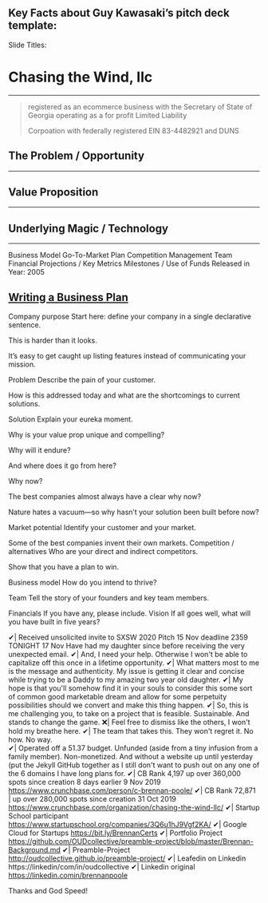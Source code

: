 ## Key Facts about Guy Kawasaki’s pitch deck template:

Slide Titles:
# Chasing the Wind, llc
---
> registered as an ecommerce business with the Secretary of State of Georgia operating as a for profit Limited Liability 
>
> Corpoation with federally registered EIN 83-4482921 and DUNS   
 ##  The Problem / Opportunity
---


## Value Proposition  
---

## Underlying Magic / Technology
---
Business Model
Go-To-Market Plan
Competition
Management Team
Financial Projections / Key Metrics
Milestones / Use of Funds
Released in Year: 2005

## [Writing a Business Plan](https://www.sequoiacap.com/article/writing-a-business-plan/ " Written by the Sequoia")

Company purpose Start here: define your company in a single declarative sentence. 

This is harder than it looks. 

It’s easy to get caught up listing features instead of communicating your mission. 

Problem Describe the pain of your customer. 

How is this addressed today and what are the shortcomings to current solutions. 

Solution Explain your eureka moment. 

Why is your value prop unique and compelling? 

Why will it endure? 

And where does it go from here? 

Why now? 

The best companies almost always have a clear why now? 

Nature hates a vacuum—so why hasn’t your solution been built before now? 

Market potential Identify your customer and your market. 


Some of the best companies invent their own markets.
Competition / alternatives Who are your direct and indirect competitors. 

Show that you have a plan to win. 

Business model How do you intend to thrive? 

Team Tell the story of your founders and key team members. 

Financials If you have any, please include. Vision If all goes well, what will you have built in five years?


✔| Received unsolicited invite to SXSW 2020 Pitch 15 Nov deadline 2359 TONIGHT 17 Nov
Have had my daughter since before receiving the very unexpected email. 
✔| And, I need your help. Otherwise I won't be able to capitalize off this once in a lifetime opportunity. 
✔| What matters most to me is the message and authenticity. My issue is getting it clear and concise while trying to be a Daddy to my amazing two year old daughter. 
✔| My hope is that you'll somehow find it in your souls to consider this some sort of common good marketable dream and allow for some perpetuity possibilities should we convert and make this thing happen. 
✔| So, this is me challenging you, to take on a project that is feasible. Sustainable. And stands to change the game. 
❌| Feel free to dismiss like the others, I won't hold my breathe here. 
✔| The team that takes this. They won't regret it. No how. No way.  
✔| Operated off a 51.37 budget. Unfunded (aside from a tiny infusion from a family member). Non-monetized. And without a website up until yesterday (put the Jekyll GitHub together as I still don't want to push out on any one of the 6 domains I have long plans for. 
✔| CB Rank 4,197 up over 360,000 spots since creation 8 days earlier 9 Nov 2019
https://www.crunchbase.com/person/c-brennan-poole/
✔| CB Rank 72,871 | up over 280,000 spots since creation 31 Oct 2019
https://www.crunchbase.com/organization/chasing-the-wind-llc/
✔| Startup School participant
https://www.startupschool.org/companies/3Q6u1hJ9Vgf2KA/
✔| Google Cloud for Startups 
https://bit.ly/BrennanCerts
✔| Portfolio Project
https://github.com/OUDcollective/preamble-project/blob/master/Brennan-Background.md
✔| Preamble-Project
http://oudcollective.github.io/preamble-project/
✔| Leafedin on Linkedin
https://linkedin/com/in/oudcollective
✔|  Linkedin original 
https://linkedin.comin/brennanpoole 

Thanks and God Speed!